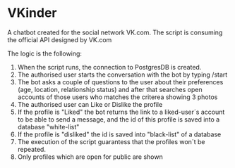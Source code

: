 # VKinder
A chatbot created for the social network VK.com. The script is consuming the official API designed by VK.com

The logic is the following: 
1) When the script runs, the connection to PostgresDB is created. 
2) The authorised user starts the conversation with the bot by typing /start
3) The bot asks a couple of questions to the user about their preferences (age, location, relationship status) 
and after that searches open accounts of those users who matches the criterea showing 3 photos
4) The authorised user can Like or Dislike the profile
5) If the profile is "Liked" the bot returns the link to a liked-user´s account to be able to send a message, and the id of this profile is saved into a database "white-list"
6) If the profile is "disliked" the id is saved into "black-list" of a database 
7) The execution of the script guarantess that the profiles won´t be repeated. 
8) Only profiles which are open for public are shown

